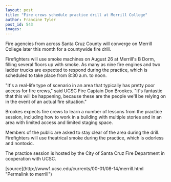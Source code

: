 ```yaml
---
layout: post
title: "Fire crews schedule practice drill at Merrill College"
author: Francine Tyler
post_id: 543
images:
---
```


<p>
  Fire agencies from across Santa Cruz County will converge on Merrill College later this month for a countywide fire drill.
</p>
<p>
  Firefighters will use smoke machines on August 26 at Merrill's B Dorm, filling several floors up with smoke. As many as nine fire engines and two ladder trucks are expected to respond during the practice, which is scheduled to take place from 8:30 a.m. to noon.
</p>
<p>
  "It's a real-life type of scenario in an area that typically has pretty poor access for fire crews," said UCSC Fire Captain Don Brookes. "It's fantastic that this will be happening, because these are the people we'll be relying on in the event of an actual fire situation."
</p>
<p>
  Brookes expects fire crews to learn a number of lessons from the practice session, including how to work in a building with multiple stories and in an area with limited access and limited staging space.
</p>
<p>
  Members of the public are asked to stay clear of the area during the drill. Firefighters will use theatrical smoke during the practice, which is odorless and nontoxic.
</p>
<p>
  The practice session is hosted by the City of Santa Cruz Fire Department in cooperation with UCSC.
</p>
<p>

</p>
[source](http://www1.ucsc.edu/currents/00-01/08-14/merrill.html "Permalink to merrill")
